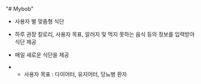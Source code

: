 "# Mybob" 
- 사용자 별 맞춤형 식단
- 하루 권장 칼로리, 사용자 목표, 알러지 및 먹지 못하는 음식 등의 정보를 입력받아 식단 제공
- 매일 새로운 식단을 제공

- * 사용자 목표 : 다이어터, 유지어터, 당뇨병 환자
